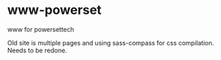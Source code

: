 # www-powerset
www for powersettech

Old site is multiple pages and using sass-compass for css compilation. Needs to be redone.